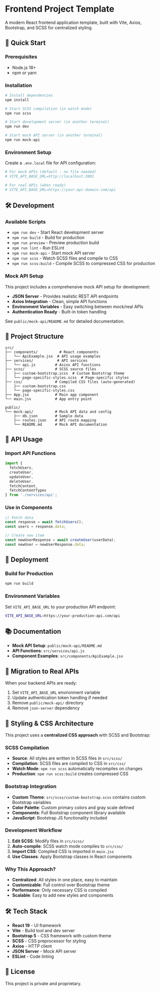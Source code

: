 # Frontend Project Template

A modern React frontend application template, built with Vite, Axios, Bootstrap, and SCSS for centralized styling.

## 🚀 Quick Start

### Prerequisites
- Node.js 18+ 
- npm or yarn

### Installation
```bash
# Install dependencies
npm install

# Start SCSS compilation (in watch mode)
npm run scss

# Start development server (in another terminal)
npm run dev

# Start mock API server (in another terminal)
npm run mock-api
```

### Environment Setup
Create a `.env.local` file for API configuration:

```bash
# For mock APIs (default - no file needed)
# VITE_API_BASE_URL=http://localhost:3001

# For real APIs (when ready)
# VITE_API_BASE_URL=https://your-api-domain.com/api
```

## 🛠️ Development

### Available Scripts
- `npm run dev` - Start React development server
- `npm run build` - Build for production
- `npm run preview` - Preview production build
- `npm run lint` - Run ESLint
- `npm run mock-api` - Start mock API server
- `npm run scss` - Watch SCSS files and compile to CSS
- `npm run scss:build` - Compile SCSS to compressed CSS for production

### Mock API Setup
This project includes a comprehensive mock API setup for development:

- **JSON Server** - Provides realistic REST API endpoints
- **Axios Integration** - Clean, simple API functions
- **Environment Variables** - Easy switching between mock/real APIs
- **Authentication Ready** - Built-in token handling

See `public/mock-api/README.md` for detailed documentation.

## 📁 Project Structure

```
src/
├── components/          # React components
│   └── ApiExample.jsx  # API usage examples
├── services/           # API services
│   └── api.js         # Axios API functions
├── scss/              # SCSS source files
│   ├── custom-bootstrap.scss  # Custom Bootstrap theme
│   └── page-specific-styles.scss  # Page-specific styles
├── css/               # Compiled CSS files (auto-generated)
│   ├── custom-bootstrap.css
│   └── page-specific-styles.css
├── App.jsx            # Main app component
└── main.jsx           # App entry point

public/
└── mock-api/          # Mock API data and config
    ├── db.json        # Sample data
    ├── routes.json    # API route mapping
    └── README.md      # Mock API documentation
```

## 🔧 API Usage

### Import API Functions
```javascript
import { 
  fetchUsers, 
  createUser, 
  updateUser, 
  deleteUser,
  fetchContent,
  fetchContentTypes 
} from './services/api';
```

### Use in Components
```javascript
// Fetch data
const response = await fetchUsers();
const users = response.data;

// Create new item
const newUserResponse = await createUser(userData);
const newUser = newUserResponse.data;
```

## 🚀 Deployment

### Build for Production
```bash
npm run build
```

### Environment Variables
Set `VITE_API_BASE_URL` to your production API endpoint:

```bash
VITE_API_BASE_URL=https://your-production-api.com/api
```

## 📚 Documentation

- **Mock API Setup**: `public/mock-api/README.md`
- **API Functions**: `src/services/api.js`
- **Component Examples**: `src/components/ApiExample.jsx`

## 🔄 Migration to Real APIs

When your backend APIs are ready:

1. Set `VITE_API_BASE_URL` environment variable
2. Update authentication token handling if needed
3. Remove `public/mock-api/` directory
4. Remove `json-server` dependency

## 🎨 Styling & CSS Architecture

This project uses a **centralized CSS approach** with SCSS and Bootstrap:

### SCSS Compilation
- **Source**: All styles are written in SCSS files in `src/scss/`
- **Compilation**: SCSS files are compiled to CSS in `src/css/`
- **Watch Mode**: `npm run scss` automatically recompiles on changes
- **Production**: `npm run scss:build` creates compressed CSS

### Bootstrap Integration
- **Custom Theme**: `src/scss/custom-bootstrap.scss` contains custom Bootstrap variables
- **Color Palette**: Custom primary colors and gray scale defined
- **Components**: Full Bootstrap component library available
- **JavaScript**: Bootstrap JS functionality included

### Development Workflow
1. **Edit SCSS**: Modify files in `src/scss/`
2. **Auto-compile**: SCSS watch mode compiles to `src/css/`
3. **Import CSS**: Compiled CSS is imported in `main.jsx`
4. **Use Classes**: Apply Bootstrap classes in React components

### Why This Approach?
- **Centralized**: All styles in one place, easy to maintain
- **Customizable**: Full control over Bootstrap theme
- **Performance**: Only necessary CSS is compiled
- **Scalable**: Easy to add new styles and components

## 🛠️ Tech Stack

- **React 19** - UI framework
- **Vite** - Build tool and dev server
- **Bootstrap 5** - CSS framework with custom theme
- **SCSS** - CSS preprocessor for styling
- **Axios** - HTTP client
- **JSON Server** - Mock API server
- **ESLint** - Code linting

## 📝 License

This project is private and proprietary.
